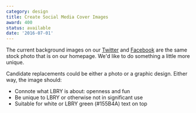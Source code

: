 ```yaml
---
category: design
title: Create Social Media Cover Images
award: 400
status: available
date: '2016-07-01'
---
```


The current background images on our [Twitter](https://twitter.com/lbryio) and [Facebook](https://facebook.com/lbryio) are the same stock photo
that is on our homepage. We'd like to do something a little more unique.

Candidate replacements could be either a photo or a graphic design. Either way, the image should:

- Connote what LBRY is about: openness and fun
- Be unique to LBRY or otherwise not in significant use
- Suitable for white or LBRY green (#155B4A) text on top